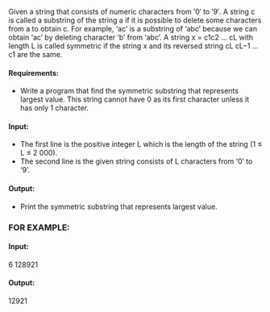 Given a string that consists of numeric characters from ′0′ to ′9′. A string c is called a substring of the string a if it is possible to delete some characters from a to obtain c. For example, ‘ac’ is a substring of ‘abc’ because we can obtain ‘ac’ by deleting character ‘b’ from ‘abc’. A string x = c1c2 ... cL with length L is called symmetric if the string x and its reversed string cL cL−1 ... c1 are the same.

#### Requirements: 
- Write a program that find the symmetric substring that represents largest value. This string cannot have 0 as its first character unless it has only 1 character.

#### Input: 
- The first line is the positive integer L which is the length of the string (1 ≤ L ≤ 2 000). 
- The second line is the given string consists of L characters from ‘0’ to ‘9’.

#### Output: 
- Print the symmetric substring that represents largest value.

### FOR EXAMPLE: 
#### Input: 
6 
128921

#### Output: 
12921 

